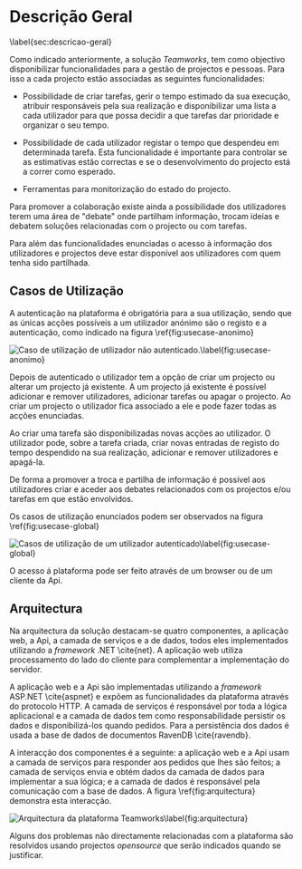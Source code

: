 ﻿Descrição Geral
=

\label{sec:descricao-geral}


Como indicado anteriormente, a solução *Teamworks*, tem como objectivo disponibilizar funcionalidades para a gestão de projectos e pessoas. Para isso a cada projecto estão associadas as seguintes funcionalidades:

+ Possibilidade de criar tarefas, gerir o tempo estimado da sua execução, atribuir responsáveis pela sua realização e disponibilizar uma lista a cada utilizador para que possa decidir a que tarefas dar prioridade e organizar o seu tempo. 

+ Possibilidade de cada utilizador registar o tempo que despendeu em determinada tarefa. Esta funcionalidade é importante para controlar se as estimativas estão correctas e se o desenvolvimento do projecto está a correr como esperado.

+ Ferramentas para monitorização do estado do projecto.

Para promover a colaboração existe ainda a possibilidade dos utilizadores terem uma área de "debate" onde partilham informação, trocam ideias e debatem soluções relacionadas com o projecto ou com tarefas.

Para além das funcionalidades enunciadas o acesso à informação dos utilizadores e projectos deve estar disponível aos utilizadores com quem tenha sido partilhada.


Casos de Utilização
-

A autenticação na plataforma é obrigatória para a sua utilização, sendo que as únicas acções possíveis a um utilizador anónimo são o registo e a autenticação, como indicado na figura \ref{fig:usecase-anonimo}

![Caso de utilização de utilizador não autenticado.\label{fig:usecase-anonimo}](http://www.lucidchart.com/publicSegments/view/4fd71023-3b68-497b-b199-60a50a443549/image.png)

Depois de autenticado o utilizador tem a opção de criar um projecto ou alterar um projecto já existente. A um projecto já existente é possível adicionar e remover utilizadores, adicionar tarefas ou apagar o projecto. Ao criar um projecto o utilizador fica associado a ele e pode fazer todas as acções enunciadas. 

Ao criar uma tarefa são disponibilizadas novas acções ao utilizador. O utilizador pode, sobre a tarefa criada, criar novas entradas de registo do tempo despendido na sua realização, adicionar e remover utilizadores e apagá-la. 

De forma a promover a troca e partilha de informação é possível aos utilizadores criar e aceder aos debates relacionados com os projectos e/ou tarefas em que estão envolvidos.

Os casos de utilização enunciados podem ser observados na figura \ref{fig:usecase-global}

![Casos de utilização de um utilizador autenticado\label{fig:usecase-global}](http://www.lucidchart.com/publicSegments/view/4fda0b7b-a694-44fe-85d8-4de80adcb320/image.png)

O acesso á plataforma pode ser feito através de um browser ou de um cliente da Api.

Arquitectura
-

Na arquitectura da solução destacam-se quatro componentes, a aplicação web, a Api, a camada de serviços e a de dados, todos eles implementados utilizando a *framework* .NET \cite{net}.
A aplicação web utiliza processamento do lado do cliente para complementar a implementação do servidor.

A aplicação web e a Api são implementadas utilizando a *framework* ASP.NET \cite{aspnet} e expõem as funcionalidades da plataforma através do protocolo HTTP. 
A camada de serviços é responsável por toda a lógica aplicacional e a camada de dados tem como responsabilidade persistir os dados e disponibilizá-los quando pedidos. Para a persistência dos dados é usada a base de dados de documentos RavenDB \cite{ravendb}.

A interacção dos componentes é a seguinte: a aplicação web e a Api usam a camada de serviços para responder aos pedidos que lhes são feitos; a camada de serviços envia e obtém dados da camada de dados para implementar a sua lógica; e a camada de dados é responsável pela comunicação com a base de dados. A figura \ref{fig:arquitectura} demonstra esta interacção.

![Arquitectura da plataforma *Teamworks*\label{fig:arquitectura}](http://www.lucidchart.com/publicSegments/view/4fd9ee2c-c028-4828-8962-51ad0a4022d4/image.png)

Alguns dos problemas não directamente relacionadas com a plataforma são resolvidos usando projectos *opensource* que serão indicados quando se justificar.
